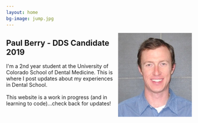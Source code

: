 ```yaml
---
layout: home
bg-image: jump.jpg
---
```


<img src="/assets/img/profile/faceprofile_sm.jpg" style="float:right;" class="mr12 border border--gray border--2"/>

## Paul Berry - DDS Candidate 2019


I'm a 2nd year student at the University of Colorado School of Dental Medicine. This is where I post updates about my experiences in Dental School.
<br>
<br>
This website is a work in progress (and in learning to code)...check back for updates!
